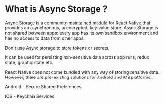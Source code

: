 # What is Async Storage ?

Async Storage is a community-maintained module for React Native that provides an asynchronous, unencrypted, key-value store. Async Storage is not shared between apps: every app has its own sandbox environment and has no access to data from other apps.

Don't use Async storage to store tokens or secrets.

It can be used for persisting non-sensitive data across app runs, redux state, graphql state etc.

React Native does not come bundled with any way of storing sensitive data. However, there are pre-existing solutions for Android and iOS platforms.

Android - Secure Shared Preferences

IOS - Keychain Services

